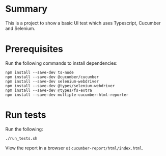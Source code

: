 # Summary

This is a project to show a basic UI test which uses Typescript, Cucumber and Selenium.

# Prerequisites

Run the following commands to install dependencies:
```
npm install --save-dev ts-node
npm install --save-dev @cucumber/cucumber
npm install --save-dev selenium-webdriver
npm install --save-dev @types/selenium-webdriver
npm install --save-dev @types/fs-extra
npm install --save-dev multiple-cucumber-html-reporter
```

# Run tests

Run the following:
```
./run_tests.sh
```

View the report in a browser at `cucumber-report/html/index.html`.
